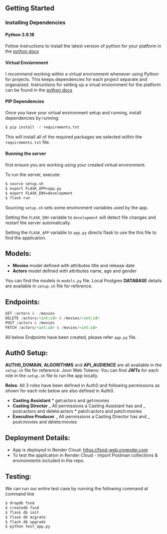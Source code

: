 ## Getting Started

### Installing Dependencies

#### Python 3.9.18

Follow instructions to install the latest version of python for your platform in the [python docs](https://docs.python.org/3/using/unix.html#getting-and-installing-the-latest-version-of-python)

#### Virtual Enviornment

I recommend working within a virtual environment whenever using Python for projects. This keeps dependencies for each project separate and organaized. Instructions for setting up a virual enviornment for the platform can be found in the [python docs](https://packaging.python.org/guides/installing-using-pip-and-virtual-environments/)

#### PIP Dependencies

Once you have your virtual environment setup and running, install dependencies by running:

```bash
$ pip install -r requirements.txt
```

This will install all of the required packages we selected within the `requirements.txt` file.

#### Running the server

first ensure you are working using your created virtual environment.

To run the server, execute:

```bash
$ source setup.sh
$ export FLASK_APP=app.py
$ export FLASK_ENV=development
$ flask run
```

Sourcing `setup.sh` sets some environment variables used by the app.

Setting the `FLASK_ENV` variable to `development` will detect file changes and restart the server automatically.

Setting the `FLASK_APP` variable to `app.py` directs flask to use the this file to find the application.

## Models:

- **Movies** model defined with attributes title and release date
- **Actors** model defined with attributes name, age and gender

You can find the models in `models.py` file. Local Postgres **DATABASE** details are available in `setup.sh` file for reference.

## Endpoints:

```python
GET /actors &  /movies
DELETE /actors/<int:id> & /movies/<int:id>
POST /actors & /movies
PATCH /actors/<int:id> & /movies/<int:id>
```

All below Endpoints have been created, please refer `app.py` file.

## Auth0 Setup:

**AUTH0_DOMAIN**, **ALGORITHMS** and **API_AUDIENCE** are all available in the `setup.sh` file for reference.
Json Web Tokens: You can find **JWTs** for each role in the `setup.sh` file to run the app locally.

**Roles**: All 3 roles have been defined in Auth0 and following permissions as shown for each role below are also defined in Auth0.

- **Casting Assistant** \* get:actors and get:movies
- **Casting Director**
  _ All permissions a Casting Assistant has and
  _ post:actors and delete:actors \* patch:actors and patch:movies
- **Executive Producer**
  _ All permissions a Casting Director has and
  _ post:movies and delete:movies

## Deployment Details:

- App is deployed in Render Cloud: https://fsnd-web.onrender.com
- To test the application in Render Cloud - import Postman collections & environments included in the repo.

## Testing:

We can run our entire test case by running the following command at command line

```python
$ dropdb fsnd
$ createdb fsnd
$ flask db init
$ flask db migrate
$ flask db upgrade
$ python test_app.py
```
